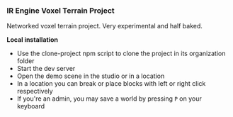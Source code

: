 ### IR Engine Voxel Terrain Project

Networked voxel terrain project. Very experimental and half baked.

**Local installation**
- Use the clone-project npm script to clone the project in its organization folder
- Start the dev server
- Open the demo scene in the studio or in a location
- In a location you can break or place blocks with left or right click respectively
- If you're an admin, you may save a world by pressing `P` on your keyboard
